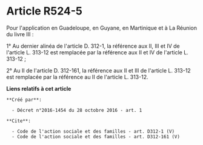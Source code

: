 # Article R524-5

Pour l'application en Guadeloupe, en Guyane, en Martinique et à La Réunion du livre III : 

1° Au dernier alinéa de l'article D. 312-1, la référence aux II, III et IV de l'article L. 313-12 est remplacée par la
référence aux II et IV de l'article L. 313-12 ; 

2° Au II de l'article D. 312-161, la référence aux II et III de l'article L. 313-12 est remplacée par la référence au II de
l'article L. 313-12.

**Liens relatifs à cet article**

	**Créé par**:

	  - Décret n°2016-1454 du 28 octobre 2016 - art. 1

	**Cite**:

	  - Code de l'action sociale et des familles - art. D312-1 (V)
	  - Code de l'action sociale et des familles - art. D312-161 (V)
